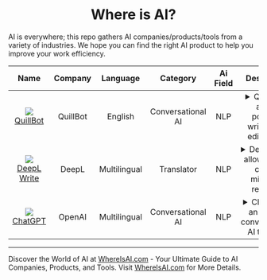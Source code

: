 <h1 align='center'> Where is AI?</h1>

AI is everywhere; this repo gathers AI companies/products/tools from a variety of industries. We hope you can find the right AI product to help you improve your work efficiency.


|                                                   Name                                                    |  Company  |   Language   |     Category      |  Ai Field  |                                                                                                                                                                                                  Description                                                                                                                                                                                                  |                                   Google Play                                   |                            Apple Store                            |
|:---------------------------------------------------------------------------------------------------------:|:---------:|:------------:|:-----------------:|:----------:|:-------------------------------------------------------------------------------------------------------------------------------------------------------------------------------------------------------------------------------------------------------------------------------------------------------------------------------------------------------------------------------------------------------------:|:-------------------------------------------------------------------------------:|:-----------------------------------------------------------------:|
|               ![](https://quillbot.com/favicon.png) <br/> [QuillBot](https://quillbot.com/)               | QuillBot  |   English    | Conversational AI |    NLP     |                                                                                                                            <details><summary>QuillBot is an AI-powered writing and editing tool</summary> that provides suggestions to help users improve their writing.</details>                                                                                                                            |                                   [URL](N/A)                                    |                            [URL](N/A)                             |
| ![](https://static.deepl.com/img/favicon/favicon_32.png) <br/> [DeepL Write](https://www.deepl.com/write) |   DeepL   | Multilingual |    Translator     |    NLP     |                                                                                                                                        <details><summary>DeepL Write allows you to correct mistakes, rephrase</summary> sentences and improve your writing.</details>                                                                                                                                         | [URL](https://play.google.com/store/apps/details?id=com.deepl.mobiletranslator) | [URL](https://apps.apple.com/us/app/deepl-translate/id1552407475) |
|       ![](https://chat.openai.com/favicon-32x32.png) <br/> [ChatGPT](https://chat.openai.com/chat)        |  OpenAI   | Multilingual | Conversational AI |    NLP     | <details><summary>ChatGPT is an OpenAI conversational AI that was</summary> trained on a large dataset to generate human-like responses to a given prompt. It can be used for a variety of tasks such as customer service, content creation, and so on. The model employs the GPT (Generative Pre-trained Transformer) architecture and can comprehend and generate text in a variety of languages.</details> |                                   [URL](N/A)                                    |                            [URL](N/A)                             |

---

Discover the World of AI at [WhereIsAI.com](https://whereisai.com) - Your Ultimate Guide to AI Companies, Products, and Tools. Visit [WhereIsAI.com](https://whereisai.com) for More Details.
